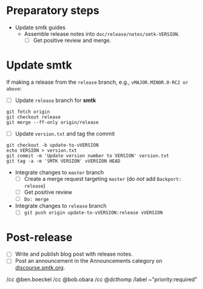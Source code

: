 <!--
This template is for tracking a release of smtk. Please replace the
following strings with the associated values:

  - `VERSION`: e.g. 3.0.0-rc2
  - `MAJOR`: e.g. 3
  - `MINOR`: e.g. 0

Please remove this comment.
-->

# Preparatory steps

  - Update smtk guides
    - Assemble release notes into `doc/release/notes/smtk-VERSION`.
      - [ ] Get positive review and merge.

# Update smtk

If making a release from the `release` branch, e.g., `vMAJOR.MINOR.0-RC2 or above`:

  - [ ] Update `release` branch for **smtk**
```
git fetch origin
git checkout release
git merge --ff-only origin/release
```
  - [ ] Update `version.txt` and tag the commit
```
git checkout -b update-to-vVERSION
echo VERSION > version.txt
git commit -m 'Update version number to VERSION' version.txt
git tag -a -m 'SMTK VERSION' vVERSION HEAD
```
  - Integrate changes to `master` branch
    - [ ] Create a merge request targeting `master` (do *not* add `Backport: release`)
    - [ ] Get positive review
    - [ ] `Do: merge`
  - Integrate changes to `release` branch
    - [ ] `git push origin update-to-vVERSION:release vVERSION`

# Post-release

  - [ ] Write and publish blog post with release notes.
  - [ ] Post an announcement in the Announcements category on
        [discourse.smtk.org](https://discourse.kitware.com/c/smtk/).

/cc @ben.boeckel
/cc @bob.obara
/cc @dcthomp
/label ~"priority:required"
